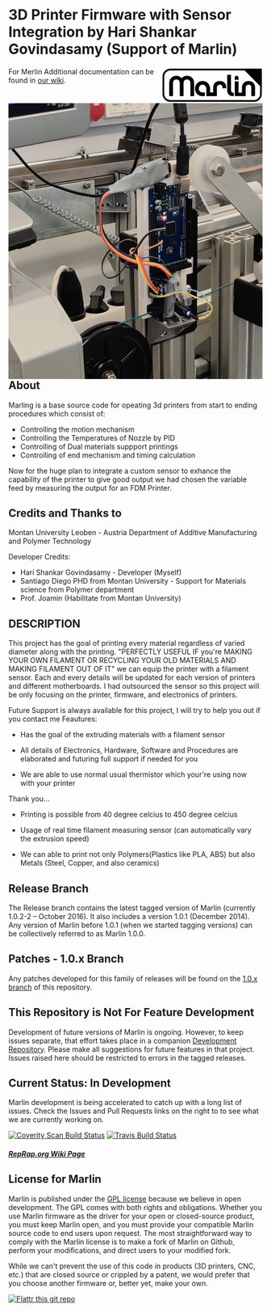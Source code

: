 # 3D Printer Firmware with Sensor Integration by Hari Shankar Govindasamy (Support of Marlin)
<img align="right" src="Documentation/Logo/Marlin%20Logo%20GitHub.png" />
<img align="right" src="Documentation/Logo/sensor.jpg" />

For Merlin Additional documentation can be found in [our wiki](https://github.com/MarlinFirmware/Marlin/wiki/Main-Page).


## About
Marling is a base source code for opeating 3d printers from start to ending procedures which consist of:
- Controlling the motion mechanism
- Controlling the Temperatures of Nozzle by PID
- Controlling of Dual materials suppport printings
- Controlling of end mechanism and timing calculation

Now for the huge plan to integrate a custom sensor to exhance the capability of the printer to give good output 
we had chosen the variable feed by measuring the output for an FDM Printer.

## Credits and Thanks to
Montan University Leoben - Austria
Department of Additive Manufacturing and Polymer Technology

Developer Credits:
 - Hari Shankar Govindasamy - Developer (Myself)
 - Santiago Diego PHD from Montan University - Support for Materials science from Polymer department
 - Prof. Joamin (Habilitate from Montan University)

## DESCRIPTION
This project has the goal of printing every material regardless of varied diameter along with the printing.
"PERFECTLY USEFUL IF you're MAKING YOUR OWN FILAMENT OR RECYCLING YOUR OLD MATERIALS AND MAKING FILAMENT OUT OF IT"
we can equip the printer with a filament sensor. Each and every details will be updated for each version of printers and different motherboards.
I had outsourced the sensor so this project
will be only focusing on the printer, firmware, and electronics of printers.

Future Support is always available for this project, I will try to help you out if you contact me
Feautures:
- Has the goal of the extruding materials with a filament sensor

- All details of Electronics, Hardware, Software and Procedures are elaborated and futuring full support if needed for you

- We are able to use normal usual thermistor which your're using now with your printer 

Thank you...
- Printing is possible from 40 degree celcius to 450 degree celcius

- Usage of real time filament measuring sensor (can automatically vary the extrusion speed)

- We can able to print not only Polymers(Plastics like PLA, ABS) but also Metals (Steel,
    Copper, and also ceramics)

## Release Branch

The Release branch contains the latest tagged version of Marlin (currently 1.0.2-2 – October 2016). It also includes a version 1.0.1 (December 2014). Any version of Marlin before 1.0.1 (when we started tagging versions) can be collectively referred to as Marlin 1.0.0.

## Patches - 1.0.x Branch

Any patches developed for this family of releases will be found on the [1.0.x branch](https://github.com/MarlinFirmware/Marlin/tree/1.0.x) of this repository.

## This Repository is Not For Feature Development

Development of future versions of Marlin is ongoing. However, to keep issues separate, that effort takes place in a companion [Development Repository](https://github.com/MarlinFirmware/MarlinDev/). Please make all suggestions for future features in that project. Issues raised here should be restricted to errors in the tagged releases.

## Current Status: In Development

Marlin development is being accelerated to catch up with a long list of issues. Check the Issues and Pull Requests links on the right to to see what we are currently working on.

[![Coverity Scan Build Status](https://scan.coverity.com/projects/2224/badge.svg)](https://scan.coverity.com/projects/2224)
[![Travis Build Status](https://travis-ci.org/MarlinFirmware/Marlin.svg)](https://travis-ci.org/MarlinFirmware/Marlin)

##### [RepRap.org Wiki Page](http://reprap.org/wiki/Marlin)


## License for Marlin

Marlin is published under the [GPL license](/COPYING.md) because we believe in open development. The GPL comes with both rights and obligations. Whether you use Marlin firmware as the driver for your open or closed-source product, you must keep Marlin open, and you must provide your compatible Marlin source code to end users upon request. The most straightforward way to comply with the Marlin license is to make a fork of Marlin on Github, perform your modifications, and direct users to your modified fork.

While we can't prevent the use of this code in products (3D printers, CNC, etc.) that are closed source or crippled by a patent, we would prefer that you choose another firmware or, better yet, make your own.

[![Flattr this git repo](http://api.flattr.com/button/flattr-badge-large.png)](https://flattr.com/submit/auto?user_id=ErikZalm&url=https://github.com/MarlinFirmware/Marlin&title=Marlin&language=&tags=github&category=software)
